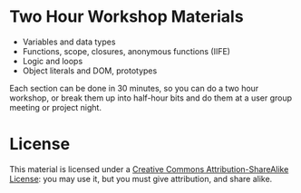 # Two Hour Workshop Materials

- Variables and data types
- Functions, scope, closures, anonymous functions (IIFE)
- Logic and loops
- Object literals and DOM, prototypes

Each section can be done in 30 minutes, so you can do a two hour workshop, or break them up into half-hour bits and do them at a user group meeting or project night.

# License

This material is licensed under a [Creative Commons Attribution-ShareAlike License](http://creativecommons.org/licenses/by/3.0/us/): you may use it, but you must give attribution, and share alike.
